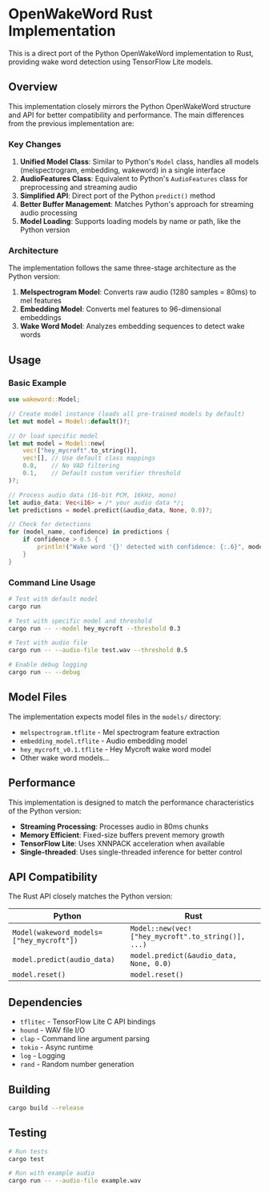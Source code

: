# OpenWakeWord Rust Implementation

This is a direct port of the Python OpenWakeWord implementation to Rust, providing wake word detection using TensorFlow Lite models.

## Overview

This implementation closely mirrors the Python OpenWakeWord structure and API for better compatibility and performance. The main differences from the previous implementation are:

### Key Changes

1. **Unified Model Class**: Similar to Python's `Model` class, handles all models (melspectrogram, embedding, wakeword) in a single interface
2. **AudioFeatures Class**: Equivalent to Python's `AudioFeatures` class for preprocessing and streaming audio
3. **Simplified API**: Direct port of the Python `predict()` method
4. **Better Buffer Management**: Matches Python's approach for streaming audio processing
5. **Model Loading**: Supports loading models by name or path, like the Python version

### Architecture

The implementation follows the same three-stage architecture as the Python version:

1. **Melspectrogram Model**: Converts raw audio (1280 samples = 80ms) to mel features
2. **Embedding Model**: Converts mel features to 96-dimensional embeddings
3. **Wake Word Model**: Analyzes embedding sequences to detect wake words

## Usage

### Basic Example

```rust
use wakeword::Model;

// Create model instance (loads all pre-trained models by default)
let mut model = Model::default()?;

// Or load specific model
let mut model = Model::new(
    vec!["hey_mycroft".to_string()],
    vec![], // Use default class mappings
    0.0,    // No VAD filtering
    0.1,    // Default custom verifier threshold
)?;

// Process audio data (16-bit PCM, 16kHz, mono)
let audio_data: Vec<i16> = /* your audio data */;
let predictions = model.predict(&audio_data, None, 0.0)?;

// Check for detections
for (model_name, confidence) in predictions {
    if confidence > 0.5 {
        println!("Wake word '{}' detected with confidence: {:.6}", model_name, confidence);
    }
}
```

### Command Line Usage

```bash
# Test with default model
cargo run

# Test with specific model and threshold
cargo run -- --model hey_mycroft --threshold 0.3

# Test with audio file
cargo run -- --audio-file test.wav --threshold 0.5

# Enable debug logging
cargo run -- --debug
```

## Model Files

The implementation expects model files in the `models/` directory:

- `melspectrogram.tflite` - Mel spectrogram feature extraction
- `embedding_model.tflite` - Audio embedding model
- `hey_mycroft_v0.1.tflite` - Hey Mycroft wake word model
- Other wake word models...

## Performance

This implementation is designed to match the performance characteristics of the Python version:

- **Streaming Processing**: Processes audio in 80ms chunks
- **Memory Efficient**: Fixed-size buffers prevent memory growth
- **TensorFlow Lite**: Uses XNNPACK acceleration when available
- **Single-threaded**: Uses single-threaded inference for better control

## API Compatibility

The Rust API closely matches the Python version:

| Python | Rust |
|--------|------|
| `Model(wakeword_models=["hey_mycroft"])` | `Model::new(vec!["hey_mycroft".to_string()], ...)` |
| `model.predict(audio_data)` | `model.predict(&audio_data, None, 0.0)` |
| `model.reset()` | `model.reset()` |

## Dependencies

- `tflitec` - TensorFlow Lite C API bindings
- `hound` - WAV file I/O
- `clap` - Command line argument parsing
- `tokio` - Async runtime
- `log` - Logging
- `rand` - Random number generation

## Building

```bash
cargo build --release
```

## Testing

```bash
# Run tests
cargo test

# Run with example audio
cargo run -- --audio-file example.wav
``` 